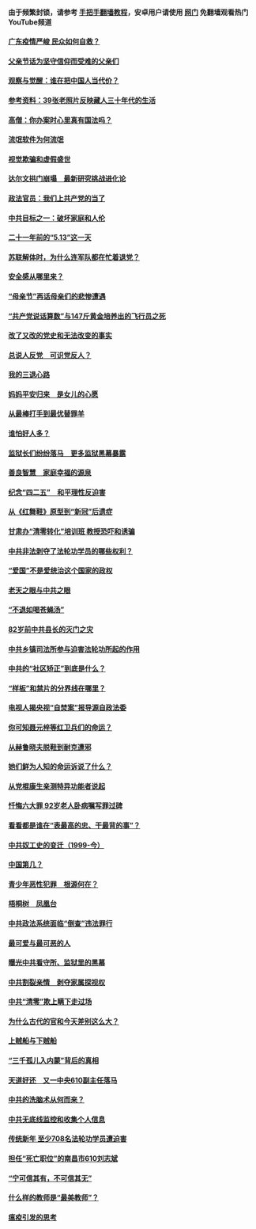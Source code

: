 #### 由于频繁封锁，请参考 [手把手翻墙教程](https://github.com/gfw-breaker/guides/wiki/)，安卓用户请使用 [网门](https://github.com/gfw-breaker/nogfw/blob/master/dl.md?t=06240400) 免翻墙观看热门YouTube频道 

#### [广东疫情严峻 民众如何自救？](../pages/19/427311.md?t=06240400) 

#### [父亲节话为坚守信仰而受难的父亲们](../pages/19/427033.md?t=06240400) 

#### [观察与觉醒：谁在把中国人当代价？](../pages/19/426987.md?t=06240400) 

#### [参考资料：39张老照片反映藏人三十年代的生活](../pages/19/426471.md?t=06240400) 

#### [高僧：你办案时心里真有国法吗？](../pages/19/426530.md?t=06240400) 

#### [流氓软件为何流氓](../pages/19/426531.md?t=06240400) 

#### [视觉欺骗和虚假盛世](../pages/19/426443.md?t=06240400) 

#### [达尔文拱门崩塌　最新研究挑战进化论](../pages/19/426009.md?t=06240400) 

#### [政法官员：我们上共产党的当了](../pages/19/425351.md?t=06240400) 

#### [中共目标之一：破坏家庭和人伦](../pages/19/424454.md?t=06240400) 

#### [二十一年前的“5.13”这一天](../pages/19/424814.md?t=06240400) 

#### [苏联解体时，为什么连军队都在忙着退党？](../pages/19/424335.md?t=06240400) 

#### [安全感从哪里来？](../pages/19/424336.md?t=06240400) 

#### [“母亲节”再话母亲们的悲惨遭遇](../pages/19/424234.md?t=06240400) 

#### [“共产党说话算数”与147斤黄金培养出的飞行员之死](../pages/19/424115.md?t=06240400) 

#### [改了又改的党史和无法改变的事实](../pages/19/424037.md?t=06240400) 

#### [总说人反党　可识党反人？](../pages/19/423820.md?t=06240400) 

#### [我的三退心路](../pages/19/423876.md?t=06240400) 

#### [妈妈平安归来　是女儿的心愿](../pages/19/423947.md?t=06240400) 

#### [从最棒打手到最优替罪羊](../pages/19/423819.md?t=06240400) 

#### [谁怕好人多？](../pages/19/423774.md?t=06240400) 

#### [监狱长们纷纷落马　更多监狱黑幕暴露](../pages/19/423787.md?t=06240400) 

#### [善良智慧　家庭幸福的源泉](../pages/19/423632.md?t=06240400) 

#### [纪念“四二五”　和平理性反迫害](../pages/19/423660.md?t=06240400) 

#### [从《红舞鞋》原型到“新冠”后遗症](../pages/19/423509.md?t=06240400) 

#### [甘肃办“清零转化”培训班 教授恐吓和诱骗](../pages/19/423498.md?t=06240400) 

#### [中共非法剥夺了法轮功学员的哪些权利？](../pages/19/423392.md?t=06240400) 

#### [“爱国”不是爱统治这个国家的政权](../pages/19/423029.md?t=06240400) 

#### [老天之眼与中共之眼](../pages/19/423378.md?t=06240400) 

#### [“不退如喝苍蝇汤”](../pages/19/423287.md?t=06240400) 

#### [82岁前中共县长的灭门之灾](../pages/19/423055.md?t=06240400) 

#### [中共乡镇司法所参与迫害法轮功所起的作用](../pages/19/423064.md?t=06240400) 

#### [中共的“社区矫正”到底是什么？](../pages/19/422870.md?t=06240400) 

#### [“样板”和禁片的分界线在哪里？](../pages/19/422704.md?t=06240400) 

#### [电视人揭央视“自焚案”报导源自政法委](../pages/19/422770.md?t=06240400) 

#### [你可知聂元梓等红卫兵们的命运？](../pages/19/422848.md?t=06240400) 

#### [从赫鲁晓夫脱鞋到耐克遭邪](../pages/19/422826.md?t=06240400) 

#### [她们鲜为人知的命运诉说了什么？](../pages/19/422754.md?t=06240400) 

#### [从党棍康生亲测特异功能者说起](../pages/19/422657.md?t=06240400) 

#### [忏悔六大罪 92岁老人卧病嘱写罪过碑](../pages/19/422750.md?t=06240400) 

#### [看看都是谁在“表最高的忠、干最背的事”？](../pages/19/422703.md?t=06240400) 

#### [中共奴工史的变迁（1999-今）](../pages/19/422656.md?t=06240400) 

#### [中国第几？](../pages/19/422496.md?t=06240400) 

#### [青少年恶性犯罪　根源何在？](../pages/19/422449.md?t=06240400) 

#### [梧桐树　凤凰台](../pages/19/422442.md?t=06240400) 

#### [中共政法系统面临“倒查”违法罪行](../pages/19/422497.md?t=06240400) 

#### [最可爱与最可恶的人](../pages/19/422448.md?t=06240400) 

#### [曝光中共看守所、监狱里的黑幕](../pages/19/422390.md?t=06240400) 

#### [中共割裂亲情　剥夺家属探视权](../pages/19/422364.md?t=06240400) 

#### [中共“清零”欺上瞒下走过场](../pages/19/422306.md?t=06240400) 

#### [为什么古代的官和今天差别这么大？](../pages/19/422228.md?t=06240400) 

#### [上贼船与下贼船](../pages/19/422276.md?t=06240400) 

#### [“三千孤儿入内蒙”背后的真相](../pages/19/422229.md?t=06240400) 

#### [天道好还　又一中央610副主任落马](../pages/19/422155.md?t=06240400) 

#### [中共的洗脑术从何而来？](../pages/19/422154.md?t=06240400) 

#### [中共无底线监控和收集个人信息](../pages/19/422039.md?t=06240400) 

#### [传统新年 至少708名法轮功学员遭迫害](../pages/19/421946.md?t=06240400) 

#### [担任“死亡职位”的南昌市610刘志斌](../pages/19/421957.md?t=06240400) 

#### [“宁可信其有，不可信其无”](../pages/19/421691.md?t=06240400) 

#### [什么样的教师是“最美教师”？](../pages/19/421755.md?t=06240400) 

#### [瘟疫引发的思考](../pages/19/421594.md?t=06240400) 


